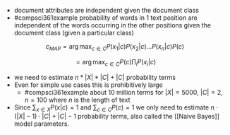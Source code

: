 - document attributes are independent given the document class 
- #compsci361example probability of words in 1 text position are independent of the words occurring in the other positions given the document class (given a particular class)

$$
c_{MAP} = \arg \max_{c \in C}{P(x_1|c) P(x_2|c) \ldots P(x_n|c)}{P(c)}
$$

$$
= \arg \max_{c \in C} P(c) \prod_{i} P(x_i|c)
$$
- we need to estimate $n* |X|*|C|+|C|$ probability terms
- Even for simple use cases this is prohibitively large
	- #compsci361example  about 10 million terms for $|X| = 5000$, $|C|=2$, $n=100$ where $n$ is the length of text
- Since $\sum_{x \in X} P(x|c) = 1$ and $\sum_{c \in C} P(c) = 1$ we only need to estimate $n \cdot (|X| - 1) \cdot |C| + |C| - 1$ probability terms, also called the [[Naive Bayes]] model parameters.

